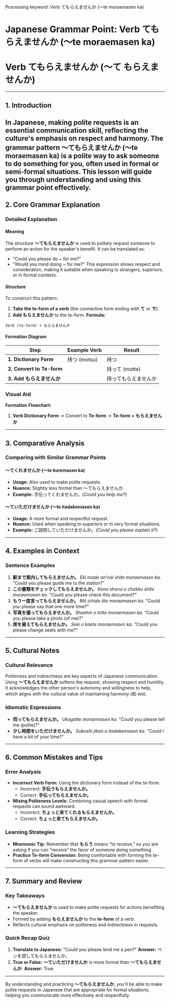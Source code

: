 Processing keyword: Verb てもらえませんか (～te moraemasen ka)
# Japanese Grammar Point: Verb てもらえませんか (～te moraemasen ka)
# Verb てもらえませんか (～て もらえませんか)

---
## 1. Introduction
In Japanese, making polite requests is an essential communication skill, reflecting the culture's emphasis on respect and harmony. The grammar pattern **～てもらえませんか (～te moraemasen ka)** is a polite way to ask someone to do something for you, often used in formal or semi-formal situations. This lesson will guide you through understanding and using this grammar point effectively.
---
## 2. Core Grammar Explanation
### Detailed Explanation
#### Meaning
The structure **～てもらえませんか** is used to politely request someone to perform an action for the speaker's benefit. It can be translated as:
- "Could you please do ~ for me?"
- "Would you mind doing ~ for me?"
This expression shows respect and consideration, making it suitable when speaking to strangers, superiors, or in formal contexts.
#### Structure
To construct this pattern:
1. **Take the te-form of a verb** (the connective form ending with **て** or **で**).
2. **Add もらえませんか** to the te-form.
**Formula:**
```
Verb (te-form) + もらえませんか
```
#### Formation Diagram
| **Step**                    | **Example Verb** | **Result**       |
|-----------------------------|------------------|------------------|
| **1. Dictionary Form**      | 持つ (motsu)     | 持つ             |
| **2. Convert to Te-form**   |                  | 持って (motte)   |
| **3. Add もらえませんか** |                  | 持ってもらえませんか |
### Visual Aid
**Formation Flowchart:**
1. **Verb Dictionary Form** → Convert to **Te-form** → **Te-form + もらえませんか**
---
## 3. Comparative Analysis
### Comparing with Similar Grammar Points
#### ～てくれませんか (～te kuremasen ka)
- **Usage:** Also used to make polite requests.
- **Nuance:** Slightly less formal than ～てもらえませんか.
- **Example:** 手伝ってくれませんか。(*Could you help me?*)
#### ～ていただけませんか (～te itadakemasen ka)
- **Usage:** A more formal and respectful request.
- **Nuance:** Used when speaking to superiors or in very formal situations.
- **Example:** ご説明していただけませんか。(*Could you please explain it?*)
---
## 4. Examples in Context
### Sentence Examples
1. **駅まで案内してもらえませんか。**
   *Eki made an'nai shite moraemasen ka.*
   "Could you please guide me to the station?"
2. **この書類をチェックしてもらえませんか。**
   *Kono shorui o chekku shite moraemasen ka.*
   "Could you please check this document?"
3. **もう一度言ってもらえませんか。**
   *Mō ichido itte moraemasen ka.*
   "Could you please say that one more time?"
4. **写真を撮ってもらえませんか。**
   *Shashin o totte moraemasen ka.*
   "Could you please take a photo (of me)?"
5. **席を替えてもらえませんか。**
   *Seki o kaete moraemasen ka.*
   "Could you please change seats with me?"
---
## 5. Cultural Notes
### Cultural Relevance
Politeness and indirectness are key aspects of Japanese communication. Using **～てもらえませんか** softens the request, showing respect and humility. It acknowledges the other person's autonomy and willingness to help, which aligns with the cultural value of maintaining harmony (和 *wa*).
### Idiomatic Expressions
- **伺ってもらえませんか。**
  *Ukagatte moraemasen ka.*
  "Could you please tell me (polite)?"
- **少し時間をいただけませんか。**
  *Sukoshi jikan o itadakemasen ka.*
  "Could I have a bit of your time?"
---
## 6. Common Mistakes and Tips
### Error Analysis
- **Incorrect Verb Form:** Using the dictionary form instead of the te-form.
  - Incorrect: **手伝うもらえませんか。**
  - Correct: **手伝ってもらえませんか。**
- **Mixing Politeness Levels:** Combining casual speech with formal requests can sound awkward.
  - Incorrect: **ちょっと来てくれるもらえませんか。**
  - Correct: **ちょっと来てもらえませんか。**
### Learning Strategies
- **Mnemonic Tip:** Remember that **もらう** means "to receive," so you are asking if you can "receive" the favor of someone doing something.
- **Practice Te-form Conversion:** Being comfortable with forming the te-form of verbs will make constructing this grammar pattern easier.
---
## 7. Summary and Review
### Key Takeaways
- **～てもらえませんか** is used to make polite requests for actions benefiting the speaker.
- Formed by adding **もらえませんか** to the **te-form** of a verb.
- Reflects cultural emphasis on politeness and indirectness in requests.
### Quick Recap Quiz
1. **Translate to Japanese:** "Could you please lend me a pen?"
   **Answer:** ペンを貸してもらえませんか。
2. **True or False:** **～ていただけませんか** is more formal than **～てもらえませんか**.
   **Answer:** True.
---
By understanding and practicing **～てもらえませんか**, you'll be able to make polite requests in Japanese that are appropriate for formal situations, helping you communicate more effectively and respectfully.
